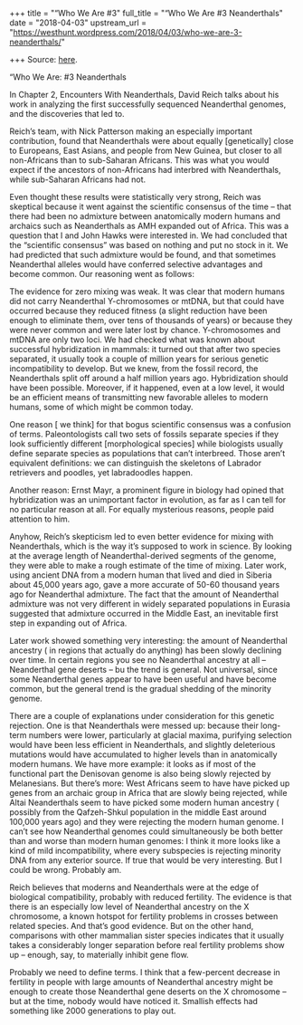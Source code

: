 +++
title = "“Who We Are #3"
full_title = "“Who We Are #3 Neanderthals"
date = "2018-04-03"
upstream_url = "https://westhunt.wordpress.com/2018/04/03/who-we-are-3-neanderthals/"

+++
Source: [here](https://westhunt.wordpress.com/2018/04/03/who-we-are-3-neanderthals/).

“Who We Are: #3 Neanderthals

In Chapter 2, Encounters With Neanderthals, David Reich talks about his
work in analyzing the first successfully sequenced Neanderthal genomes,
and the discoveries that led to.

Reich’s team, with Nick Patterson making an especially important
contribution, found that Neanderthals were about equally \[genetically\]
close to Europeans, East Asians, and people from New Guinea, but closer
to all non-Africans than to sub-Saharan Africans. This was what you
would expect if the ancestors of non-Africans had interbred with
Neanderthals, while sub-Saharan Africans had not.

Even thought these results were statistically very strong, Reich was
skeptical because it went against the scientific consensus of the time –
that there had been no admixture between anatomically modern humans and
archaics such as Neanderthals as AMH expanded out of Africa. This was a
question that I and John Hawks were interested in. We had concluded that
the “scientific consensus” was based on nothing and put no stock in it.
We had predicted that such admixture would be found, and that sometimes
Neanderthal alleles would have conferred selective advantages and become
common. Our reasoning went as follows:

The evidence for zero mixing was weak. It was clear that modern humans
did not carry Neanderthal Y-chromosomes or mtDNA, but that could have
occurred because they reduced fitness (a slight reduction have been
enough to eliminate them, over tens of thousands of years) or because
they were never common and were later lost by chance. Y-chromosomes and
mtDNA are only two loci. We had checked what was known about successful
hybridization in mammals: it turned out that after two species
separated, it usually took a couple of million years for serious genetic
incompatibility to develop. But we knew, from the fossil record, the
Neanderthals split off around a half million years ago. Hybridization
should have been possible. Moreover, if it happened, even at a low
level, it would be an efficient means of transmitting new favorable
alleles to modern humans, some of which might be common today.

One reason \[ we think\] for that bogus scientific consensus was a
confusion of terms. Paleontologists call two sets of fossils separate
species if they look sufficiently different \[morphological species\]
while biologists usually define separate species as populations that
can’t interbreed. Those aren’t equivalent definitions: we can
distinguish the skeletons of Labrador retrievers and poodles, yet
labradoodles happen.

Another reason: Ernst Mayr, a prominent figure in biology had opined
that hybridization was an unimportant factor in evolution, as far as I
can tell for no particular reason at all. For equally mysterious
reasons, people paid attention to him.

Anyhow, Reich’s skepticism led to even better evidence for mixing with
Neanderthals, which is the way it’s supposed to work in science. By
looking at the average length of Neanderthal-derived segments of the
genome, they were able to make a rough estimate of the time of mixing.
Later work, using ancient DNA from a modern human that lived and died in
Siberia about 45,000 years ago, gave a more accurate of 50-60 thousand
years ago for Neanderthal admixture. The fact that the amount of
Neanderthal admixture was not very different in widely separated
populations in Eurasia suggested that admixture occurred in the Middle
East, an inevitable first step in expanding out of Africa.

Later work showed something very interesting: the amount of Neanderthal
ancestry ( in regions that actually do anything) has been slowly
declining over time. In certain regions you see no Neanderthal ancestry
at all – Neanderthal gene deserts – bu the trend is general. Not
universal, since some Neanderthal genes appear to have been useful and
have become common, but the general trend is the gradual shedding of the
minority genome.

There are a couple of explanations under consideration for this genetic
rejection. One is that Neanderthals were messed up: because their
long-term numbers were lower, particularly at glacial maxima, purifying
selection would have been less efficient in Neanderthals, and slightly
deleterious mutations would have accumulated to higher levels than in
anatomically modern humans. We have more example: it looks as if most of
the functional part the Denisovan genome is also being slowly rejected
by Melanesians. But there’s more: West Africans seem to have have picked
up genes from an archaic group in Africa that are slowly being rejected,
while Altai Neanderthals seem to have picked some modern human ancestry
( possibly from the Qafzeh-Shkul population in the middle East around
100,000 years ago) and they were rejecting the modern human genome. I
can’t see how Neanderthal genomes could simultaneously be both better
than and worse than modern human genomes: I think it more looks like a
kind of mild incompatibility, where every subspecies is rejecting
minority DNA from any exterior source. If true that would be very
interesting. But I could be wrong. Probably am.

Reich believes that moderns and Neanderthals were at the edge of
biological compatibility, probably with reduced fertility. The evidence
is that there is an especially low level of Neanderthal ancestry on the
X chromosome, a known hotspot for fertility problems in crosses between
related species. And that’s good evidence. But on the other hand,
comparisons with other mammalian sister species indicates that it
usually takes a considerably longer separation before real fertility
problems show up – enough, say, to materially inhibit gene flow.

Probably we need to define terms. I think that a few-percent decrease in
fertility in people with large amounts of Neanderthal ancestry might be
enough to create those Neanderthal gene deserts on the X chromosome –
but at the time, nobody would have noticed it. Smallish effects had
something like 2000 generations to play out.

